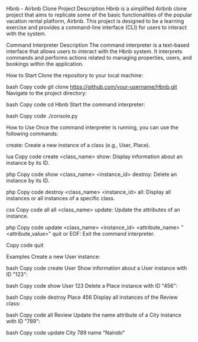 Hbnb - Airbnb Clone
Project Description
Hbnb is a simplified Airbnb clone project that aims to replicate some of the basic functionalities of the popular vacation rental platform, Airbnb. This project is designed to be a learning exercise and provides a command-line interface (CLI) for users to interact with the system.

Command Interpreter Description
The command interpreter is a text-based interface that allows users to interact with the Hbnb system. It interprets commands and performs actions related to managing properties, users, and bookings within the application.

How to Start
Clone the repository to your local machine:

bash
Copy code
git clone https://github.com/your-username/Hbnb.git
Navigate to the project directory:

bash
Copy code
cd Hbnb
Start the command interpreter:

bash
Copy code
./console.py

How to Use
Once the command interpreter is running, you can use the following commands:

create: Create a new instance of a class (e.g., User, Place).

lua
Copy code
create <class_name>
show: Display information about an instance by its ID.

php
Copy code
show <class_name> <instance_id>
destroy: Delete an instance by its ID.

php
Copy code
destroy <class_name> <instance_id>
all: Display all instances or all instances of a specific class.

css
Copy code
all
all <class_name>
update: Update the attributes of an instance.

php
Copy code
update <class_name> <instance_id> <attribute_name> "<attribute_value>"
quit or EOF: Exit the command interpreter.

Copy code
quit

Examples
Create a new User instance:

bash
Copy code
create User
Show information about a User instance with ID "123":

bash
Copy code
show User 123
Delete a Place instance with ID "456":

bash
Copy code
destroy Place 456
Display all instances of the Review class:

bash
Copy code
all Review
Update the name attribute of a City instance with ID "789":

bash
Copy code
update City 789 name "Nairobi"
